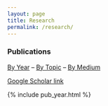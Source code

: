 ```yaml
---
layout: page
title: Research
permalink: /research/
---
```


### Publications

<a href="/pub_year/">By Year</a> &ndash; 
<a href="/pub_topic/">By Topic</a> &ndash; 
<a href="/pub_medium/">By Medium</a> 

[Google Scholar link](https://scholar.google.com/citations?user=nFb_T4wAAAAJ&hl=en)

{% include pub_year.html %}
